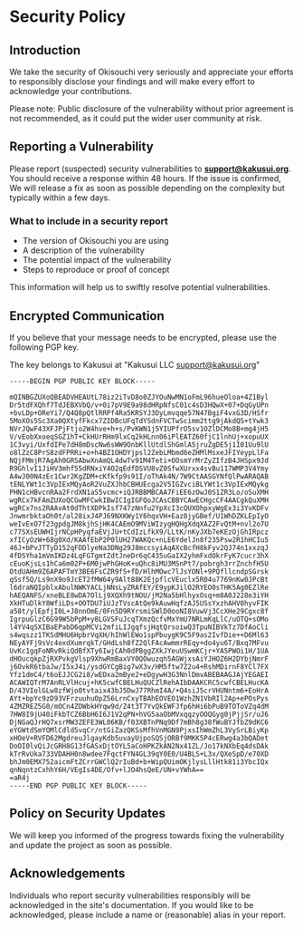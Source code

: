 # Security Policy

## Introduction

We take the security of Okisouchi very seriously and appreciate your efforts to responsibly disclose your findings and will make every effort to acknowledge your contributions.

Please note: Public disclosure of the vulnerability without prior agreement is not recommended, as it could put the wider user community at risk.

## Reporting a Vulnerability

Please report (suspected) security vulnerabilities to **[support@kakusui.org](mailto:support@kakusui.org)**. You should receive a response within 48 hours. If the issue is confirmed, We will release a fix as soon as possible depending on the complexity but typically within a few days.

### What to include in a security report

- The version of Okisouchi you are using
- A description of the vulnerability
- The potential impact of the vulnerability
- Steps to reproduce or proof of concept

This information will help us to swiftly resolve potential vulnerabilities.

## Encrypted Communication

If you believe that your message needs to be encrypted, please use the following PGP key.

The key belongs to Kakusui at "Kakusui LLC <support@kakusui.org>"

```plaintext
-----BEGIN PGP PUBLIC KEY BLOCK-----

mQINBGZUXoQBEADVHEAUtL78iz2iTvD8o0ZJYOuNwMN1oFmL96hueOloa+4Z1Byl
Dr5tdFXQhf7TdJEBXVbQ/v+0i7pV9E9a98dHRpNfsC01c4sD3HQwX+07+DqGyUPn
+bvLDp+OReYi7/Q4Q8pQtlRRPf4Ra5KRSYJ3DyLmvqqe57N47BgiF4vxG3D/HSfr
5MoXOs5Sc3Xa0QXtyfFkcx7ZIDBcUFqTdYSdnFVCTwScimm2ttg9jAkdQS+tYwk3
NVrJQwF43XFJPjFtjo2W4hve+h+s/PvKWN1j5YIUPfrO5sv1OZlDCMo8B+mg4jH5
V/vEobXxoeqSGZ1hT+CkHUrRHm9lxCq2kHLnn06iPlEATZ60fjC1lnhUj+xopuUX
1C3vyi/UxfdIPe7dH8mDscNw6sWW9OnbKllUtdlShGmlA5jruZgDE5j1I01Uu9lU
o8lZzC8PrS8zdFPRRi+o+h4BZ1OHDYjpsl2ZebLMbmd6eZHMlMsxeJFIYeypLlFa
NQjFMmjR7AgAh0GRSAbwXnAmQL4dwTv91M4Teti+OOsmYrMrZyZIfzB4JHSpx9Jd
R9GhlvI1JiHV3mhf55dRNxiY4O2qEdfDSVU8vZ0SfwXUrxx4svBu117WMP3V4Ymy
A4wJ00N4zEc1Cwr2KgZDM+cKfkfp9s91I/oThAk4N/7W9CtAASGYNfQlPwARAQAB
tENLYWt1c3VpIExMQyAoR2VuZXJhbCBHUEcga2V5IGZvciBLYWt1c3VpIExMQykg
PHN1cHBvcnRAa2FrdXN1aS5vcmc+iQJRBBMBCAA7FiEE6zOwJ0S1ZR3Lo/oSuXMH
wgRCx7kFAmZUXoQCGwMFCwkIBwICIgIGFQoJCAsCBBYCAwECHgcCF4AACgkQuXMH
wgRCx7ns2RAAvAt0dThtXDPkIsf747zNnfu2YpXcI3cQUXOhpxyWgEx3i3YvKDFv
JnwmrbktaOh0t/al28ixJ4PJ69NXKWy1Y6hqxVH+Eaz8jyGBef/U1WhDZKLEpIyO
weIvExO7f23gpdgJM8kjhSjHK4CAEmO9MViWIzygHQHgXdqXAZ2FvQtM+nvl2o7U
c77SXsEUWHIjrNCpHPyqfaEVjJU+tCdIzLfkX9/LLtK/nKyJXb7eKEzOjGhIRpcz
xfICyOzW+68g0Xd/KAAfEbP2P0lUH27WAKQc+nLE6YdelJn8f235Psw2R1hHCIu5
46J+bPvJTTyD152qFDDlyeNa3DNg29J8mccsyiAqAXcBcfH8kFyv2QJ74n1xxzqJ
4fDSYha1mVmIKDz4LqFGTgmtZdtJneDr6qC435uGaIX2yhmFxdOkrFyK7cucr3hX
cEuoKjsLs1hCa6m02P+6M0jwPhGHoK+uQhc8iMU3MSnPt7/pobrgh3rrZnchfH5U
OtdUAHm9Z6APAFTmY3BE6FsCZR9fS+fD/HlhMOwc7lJsYONl+9PQfllcndpSGrsk
qSsf5Q/Ls9nX9o9JcET2fMW64y9Alt88K2EjpflcVEuclx5R04u7769nKw0JPcBt
l6draNQIpblxAbulNWKYACLjNNsLyZRAfEY/E9ypKJilO2RYEO0sTHK5Ag0EZlRe
hAEQANFS/xneBLE8wDA7OlLj9XQXh9tNOU/jM2Na5bHlhyxOsq+m8A0J228e3iYH
XkHTuDlkY8WfiLDs+OOTDU7iUJzTVscAtQe9kAuwHqfzAJ5USsYxzhAHV0hyvFIK
a58t/ylEpfjI0L+J8nnOmE/0Fn5D9RYrsmiSWlD0ooNI8VuwVj3CcXHe29Cgxc8f
IgrpuGlzC6G99W5bPpM+y8LGVSFuJcqTXmzQcfvMxYmU7NRLmKqLlC/uOTQ+sOMo
l4YV4qSXIBaEPabD6qpMCVi2mfiLIJgqfsjHqtQrsoiwQ3TpuNIBVkTz7DfAoCli
s4wqszz1TKSdMHU6HpbrVqXH/hIhWlEWo1spPbuygK9C5F9as2IvfDie++D6Ml63
NEyAYFj9sVc4oxdXumrqkT/GHdLsh8fZ2QlFAcAwmmrREqy+do4yu6T/Bxq7MFvu
UvKc1gqFoNRvRkiQdBfXTy6IwjCAh0dPBggZXkJYeuUSwmKCjr+YA5PWOi1H/1UA
dHOucqkpZjRXPvkgVlsp9XhwRmBaxVY0QOwuzqh5AGWjxsAiYJHOZ6H2DYbjNmrF
j6OvkR6tbaJw/I5xJ4i/ysdGYCgBig7wX3v/HM5ftw7Z2u4+RshMDirnF8YCl7FX
Yfz1dmC4/t6oEJJCG2i8/wEDxa2mBye2+eDgywH3G3NnlDmvABEBAAGJAjYEGAEI
ACAWIQTrM7AnRLVlHcuj+hK5cwfCBELHuQUCZlRehAIbDAAKCRC5cwfCBELHucKA
D/43VIolGLw8zfWjo0tvtaix43bJ5DwJ77RhmI4A/+Q4siJ5crVHUNntm6+EoHrA
AYt+bpYc9zD93VFrzuuhuOpZ56LrnCxyTBAhEOVEO1WzhZN1VbRIl2Ap+ePOsPys
4ZMZREZ5G0/mOCn4ZDWbkHYqw9d/Z4t3T7YvQkEWFJfp6hHi6bPuB9TOToVZq4dM
7HW8I9jU40iFkbTCZ6BbH6I6J1V2qPN+hVG5aaObMVxqqzyOOQGyg0jPjjSr/uJ6
DjNGaQJrHQ7xsrMW3ZEFE3WL06KB/f03XBTnPNq9Df7mBh8g38fWuBYJfbZ9dKC6
eYGWtdSmYOMlCdld5vqCr/ntGiZazQKSsMfhVnMGN9PjxsIhWmZhL3VySrLBiyKp
xHOeV+RVFD62MgdreuJlgayKdb5uvayUjpoSQSjORBf9MKK5P4cERwg4a3bQADet
DoOI0lvQiJcGRH8G13fGASxDjtOYL5aCoHPKZkAN2Nx41ZL/Jo17kNXbEq4dsDAk
kTrRvUka733VDAHH0n8wdee7FqctFYN4GL39qY0E0/U4BLS+L3x/QXeSpD/e70XD
bhJm0EMX752aicmFtZCrrGWClQ2rIuBd+b+WipQUimOKjlysLllHtk81i3YbcIQx
qnNqntzCxhhY6H/VEgIs4DE/Ofv+lJO4hsQeE/UN+vYWhA==
=aR4j
-----END PGP PUBLIC KEY BLOCK-----
```

## Policy on Security Updates

We will keep you informed of the progress towards fixing the vulnerability and update the project as soon as possible.

## Acknowledgements

Individuals who report security vulnerabilities responsibly will be acknowledged in the site's documentation. If you would like to be acknowledged, please include a name or (reasonable) alias in your report.